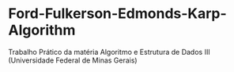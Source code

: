 # Ford-Fulkerson-Edmonds-Karp-Algorithm
Trabalho Prático da matéria Algoritmo e Estrutura de Dados III (Universidade Federal de Minas Gerais)
